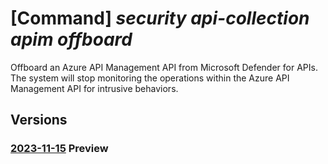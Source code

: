# [Command] _security api-collection apim offboard_

Offboard an Azure API Management API from Microsoft Defender for APIs. The system will stop monitoring the operations within the Azure API Management API for intrusive behaviors.

## Versions

### [2023-11-15](/Resources/mgmt-plane/L3N1YnNjcmlwdGlvbnMve30vcmVzb3VyY2Vncm91cHMve30vcHJvdmlkZXJzL21pY3Jvc29mdC5hcGltYW5hZ2VtZW50L3NlcnZpY2Uve30vcHJvdmlkZXJzL21pY3Jvc29mdC5zZWN1cml0eS9hcGljb2xsZWN0aW9ucy97fQ==/2023-11-15.xml) **Preview**

<!-- mgmt-plane /subscriptions/{}/resourcegroups/{}/providers/microsoft.apimanagement/service/{}/providers/microsoft.security/apicollections/{} 2023-11-15 -->
